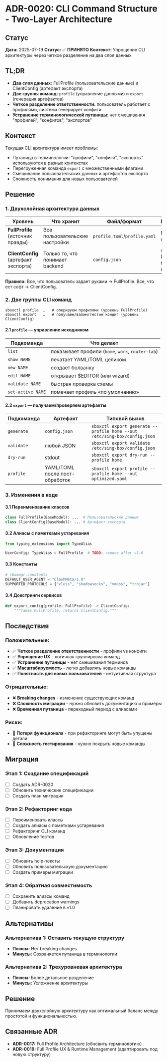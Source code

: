 # ADR-0020: CLI Command Structure - Two-Layer Architecture

## Статус

**Дата:** 2025-07-19
**Статус:** ✅ **ПРИНЯТО**
**Контекст:** Упрощение CLI архитектуры через четкое разделение на два слоя данных

## TL;DR

- **Два слоя данных:** FullProfile (пользовательские данные) и ClientConfig (артефакт экспорта)
- **Две группы команд:** `profile` (управление данными) и `export` (генерация артефактов)
- **Четкое разделение ответственности:** пользователь работает с профилями, система генерирует конфиги
- **Устранение терминологической путаницы:** нет смешивания "профилей", "конфигов", "экспортов"

## Контекст

Текущая CLI архитектура имеет проблемы:
- Путаница в терминологии: "профили", "конфиги", "экспорты" используются в разных контекстах
- Перегруженная команда `export` с множественными флагами
- Смешивание пользовательских данных и артефактов экспорта
- Сложность понимания для новых пользователей

## Решение

### 1. Двухслойная архитектура данных

| Уровень | Что хранит | Файл/формат | Использование |
|---------|------------|-------------|---------------|
| **FullProfile** (источник правды) | Все пользовательские настройки | `profile.toml`/`profile.yaml` | Редактор, CI-скрипты |
| **ClientConfig** (артефакт экспорта) | Только то, что понимает backend | `config.json` | sing-box, Docker, мобильные клиенты |

**Правило:** Все, что пользователь задает руками → FullProfile. Все, что ест софт → ClientConfig.

### 2. Две группы CLI команд

```
sboxctl profile  …   # оперируем профилями (уровень FullProfile)
sboxctl export   …   # получаем/валим/тестим конфиг (уровень ClientConfig)
```

#### 2.1 `profile` — управление исходником

| Подкоманда | Что делает |
|------------|------------|
| `list` | показывает профили (`home`, `work`, `router-lab`) |
| `show NAME` | печатает YAML/TOML целиком |
| `new NAME` | создает болванку |
| `edit NAME` | открывает $EDITOR (или wizard) |
| `validate NAME` | быстрая проверка схемы |
| `set-active NAME` | помечает профиль «по умолчанию» |

#### 2.2 `export` — получаем/проверяем артефакты

| Подкоманда | Артефакт | Типовой вызов |
|------------|----------|---------------|
| `generate` | `config.json` | `sboxctl export generate --profile home --out /etc/sing-box/config.json` |
| `validate` | любой JSON | `sboxctl export validate /etc/sing-box/config.json` |
| `dry-run` | stdout | `sboxctl export dry-run --profile home` |
| `profile` | YAML/TOML после пост-обработок | `sboxctl export profile --profile home --out optimized.yaml` |

### 3. Изменения в коде

#### 3.1 Переименование классов
```python
class FullProfile(BaseModel): ...  # Пользовательские данные
class ClientConfig(BaseModel): ... # Артефакт экспорта
```

#### 3.2 Алиасы с пометками устаревания
```python
from typing_extensions import TypeAlias

UserConfig: TypeAlias = FullProfile  # TODO: remove after v1.0
```

#### 3.3 Константы
```python
# sboxmgr.constants
DEFAULT_USER_AGENT = "ClashMeta/1.0"
SUPPORTED_PROTOCOLS = {"vless", "shadowsocks", "vmess", "trojan"}
```

#### 3.4 Докстринги сервисов
```python
def export_config(profile: FullProfile) -> ClientConfig:
    """Takes FullProfile, returns ClientConfig."""
```

## Последствия

### Положительные:
- ✅ **Четкое разделение ответственности** - профили vs конфиги
- ✅ **Упрощение UX** - логичная группировка команд
- ✅ **Устранение путаницы** - нет смешивания терминов
- ✅ **Масштабируемость** - легко добавлять новые команды
- ✅ **Понятность для новых пользователей** - интуитивная структура

### Отрицательные:
- ❌ **Breaking changes** - изменение существующих команд
- ❌ **Сложность миграции** - нужно обновить документацию и примеры
- ❌ **Временная путаница** - переходный период с алиасами

### Риски:
- 🔴 **Потеря функционала** - при рефакторинге могут быть упущены детали
- 🔴 **Сложность тестирования** - нужно покрыть новые команды

## Миграция

### Этап 1: Создание спецификаций
- [ ] Создать ADR-0020
- [ ] Обновить технические спецификации
- [ ] Создать план миграции

### Этап 2: Рефакторинг кода
- [ ] Переименовать классы
- [ ] Создать алиасы с пометками устаревания
- [ ] Рефакторинг CLI команд
- [ ] Обновление тестов

### Этап 3: Документация
- [ ] Обновить help-тексты
- [ ] Обновить пользовательскую документацию
- [ ] Создать примеры миграции

### Этап 4: Обратная совместимость
- [ ] Сохранить алиасы команд
- [ ] Добавить deprecation warnings
- [ ] Планировать удаление в v1.0

## Альтернативы

### Альтернатива 1: Оставить текущую структуру
- **Плюсы:** Нет breaking changes
- **Минусы:** Сохраняется путаница в терминологии

### Альтернатива 2: Трехуровневая архитектура
- **Плюсы:** Более детальное разделение
- **Минусы:** Усложнение архитектуры

## Решение

Принимаем двухслойную архитектуру как оптимальный баланс между простотой и функциональностью.

## Связанные ADR

- **ADR-0017:** Full Profile Architecture (обновить терминологию)
- **ADR-0019:** Full Profile UX & Runtime Management (адаптировать под новую структуру)
